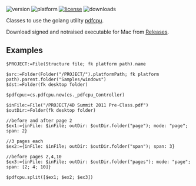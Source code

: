 ![version](https://img.shields.io/badge/version-20%2B-E23089)
![platform](https://img.shields.io/static/v1?label=platform&message=mac-intel%20|%20mac-arm%20|%20win-64&color=blue)
[![license](https://img.shields.io/github/license/miyako/4d-plugin-jwt)](LICENSE)
![downloads](https://img.shields.io/github/downloads/miyako/4d-class-pdfcpu/total)


Classes to use the golang utility [pdfcpu](https://pdfcpu.io).

Download signed and notraised executable for Mac from [Releases](https://github.com/miyako/4d-class-pdfcpu/releases).

## Examples

```4d
$PROJECT:=File(Structure file; fk platform path).name

$src:=Folder(Folder("/PROJECT/").platformPath; fk platform path).parent.folder("Samples/windows")
$dst:=Folder(fk desktop folder)

$pdfcpu:=cs.pdfcpu.new(cs._pdfcpu_Controller)

$inFile:=File("/PROJECT/4D Summit 2011 Pre-Class.pdf")
$outDir:=Folder(fk desktop folder)

//before and after page 2
$ex1:={inFile: $inFile; outDir: $outDir.folder("page"); mode: "page"; span: 2}

//3 pages each
$ex2:={inFile: $inFile; outDir: $outDir.folder("span"); span: 3}

//before pages 2,4,10
$ex3:={inFile: $inFile; outDir: $outDir.folder("pages"); mode: "page"; span: [2; 4; 10]}

$pdfcpu.split([$ex1; $ex2; $ex3])
```
